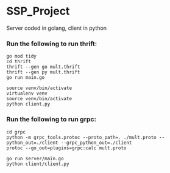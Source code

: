# SSP_Project

Server coded in golang, client in python

### Run the following to run thrift:

```
go mod tidy
cd thrift
thrift --gen go mult.thrift 
thrift --gen py mult.thrift 
go run main.go 

source venv/bin/activate
virtualenv venv
source venv/bin/activate
python client.py 
```

### Run the following to run grpc:

```
cd grpc 
python -m grpc_tools.protoc --proto_path=. ./mult.proto --python_out=./client --grpc_python_out=./client 
protoc --go_out=plugins=grpc:calc mult.proto 

go run server/main.go
python client/client.py
```